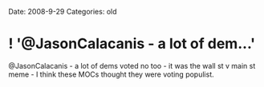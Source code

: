 Date: 2008-9-29
Categories: old

# ! '@JasonCalacanis - a lot of dem...'

@JasonCalacanis - a lot of dems voted no too - it was the wall st v main st meme - I think these MOCs thought they were voting populist.
